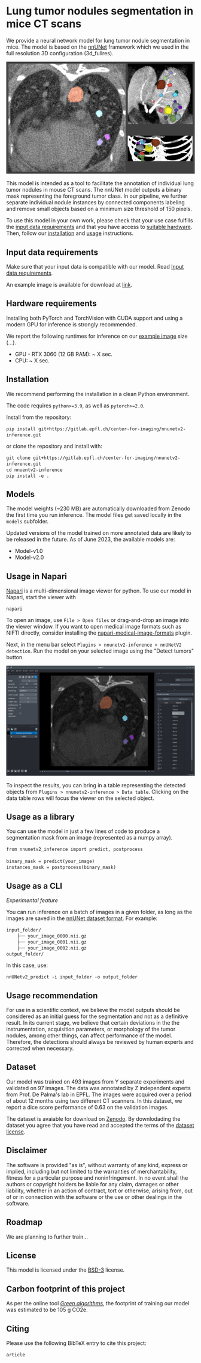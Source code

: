 # Lung tumor nodules segmentation in mice CT scans

We provide a neural network model for lung tumor nodule segmentation in mice. The model is based on the [nnUNet](https://github.com/MIC-DKFZ/nnUNet) framework which we used in the full resolution 3D configuration (3d_fullres).

![Introduction image](images/main_fig.png)

This model is intended as a tool to facilitate the annotation of individual lung tumor nodules in mouse CT scans. The nnUNet model outputs a binary mask representing the foreground tumor class. In our pipeline, we further separate individual nodule instances by connected components labeling and remove small objects based on a minimum size threshold of 150 pixels.

To use this model in your own work, please check that your use case fulfills the [input data requirements]() and that you have access to [suitable hardware](). Then, follow our [installation]() and [usage]() instructions.

## Input data requirements

Make sure that your input data is compatible with our model. Read [Input data requirements](documentation/data_requirements.md).

An example image is available for download at [link]().

## Hardware requirements

Installing both PyTorch and TorchVision with CUDA support and using a modern GPU for inference is strongly recommended.

We report the following runtimes for inference on our [example image]() size (...).

- GPU - RTX 3060 (12 GB RAM): ~ X sec.
- CPU: ~ X sec.

## Installation

We recommend performing the installation in a clean Python environment.

The code requires `python>=3.9`, as well as `pytorch>=2.0`. 

Install from the repository:

```
pip install git+https://gitlab.epfl.ch/center-for-imaging/nnunetv2-inference.git
```

or clone the repository and install with:

```
git clone git+https://gitlab.epfl.ch/center-for-imaging/nnunetv2-inference.git
cd nnuentv2-inference
pip install -e .
```

## Models

The model weights (~230 MB) are automatically downloaded from Zenodo the first time you run inference. The model files get saved locally in the `models` subfolder.

Updated versions of the model trained on more annotated data are likely to be released in the future. As of June 2023, the available models are:

- Model-v1.0
- Model-v2.0

## Usage in Napari

[Napari](https://napari.org/stable/) is a multi-dimensional image viewer for python. To use our model in Napari, start the viewer with

```
napari
```

To open an image, use `File > Open files` or drag-and-drop an image into the viewer window. If you want to open medical image formats such as NIFTI directly, consider installing the [napari-medical-image-formats](https://pypi.org/project/napari-medical-image-formats/) plugin.

Next, in the menu bar select `Plugins > nnunetv2-inference > nnUNetV2 detection`. Run the model on your selected image using the "Detect tumors" button.

![Napari screenshot](images/napari-screenshot.png)

To inspect the results, you can bring in a table representing the detected objects from `Plugins > nnunetv2-inference > Data table`. Clicking on the data table rows will focus the viewer on the selected object.

## Usage as a library

You can use the model in just a few lines of code to produce a segmentation mask from an image (represented as a numpy array).

```
from nnunetv2_inference import predict, postprocess

binary_mask = predict(your_image)
instances_mask = postprocess(binary_mask)
```

## Usage as a CLI

*Experimental feature*

You can run inference on a batch of images in a given folder, as long as the images are saved in the [nnUNet dataset format](https://github.com/MIC-DKFZ/nnUNet/blob/master/documentation/dataset_format.md). For example:

```
input_folder/
    ├── your_image_0000.nii.gz
    ├── your_image_0001.nii.gz
    ├── your_image_0002.nii.gz
output_folder/
```
In this case, use: 

```
nnUNetv2_predict -i input_folder -o output_folder
```

## Usage recommendation

For use in a scientific context, we believe the model outputs should be considered as an initial guess for the segmentation and not as a definitive result. In its current stage, we believe that certain deviations in the the instrumentation, acquisition parameters, or morphology of the tumor nodules, among other things, can affect performance of the model. Therefore, the detections should always be reviewed by human experts and corrected when necessary.

## Dataset

Our model was trained on 493 images from Y separate experiments and validated on 97 images. The data was annotated by Z independent experts from Prof. De Palma's lab in EPFL. The images were acquired over a period of about 12 months using two different CT scanners. In this dataset, we report a dice score performance of 0.63 on the validation images.

The dataset is avaiable for download on [Zenodo](). By downlodading the dataset you agree that you have read and accepted the terms of the [dataset license]().

## Disclaimer

The software is provided "as is", without warranty of any kind, express or implied, including but not limited to the warranties of merchantability, fitness for a particular purpose and noninfringement. In no event shall the authors or copyright holders be liable for any claim, damages or other liability, whether in an action of contract, tort or otherwise, arising from, out of or in connection with the software or the use or other dealings in the software.

## Roadmap

We are planning to further train...

## License

This model is licensed under the [BSD-3](LICENSE.txt) license.

## Carbon footprint of this project

As per the online tool [*Green algorithms*](http://calculator.green-algorithms.org/), the footprint of training our model was estimated to be 105 g CO2e.

## Citing

Please use the following BibTeX entry to cite this project:

```
article
```